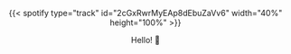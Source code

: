 ---
---
<p align="center">{{< spotify type="track" id="2cGxRwrMyEAp8dEbuZaVv6" width="40%" height="100%" >}}</p>
<div style="text-align: center;"> Hello! 👋 </div>
